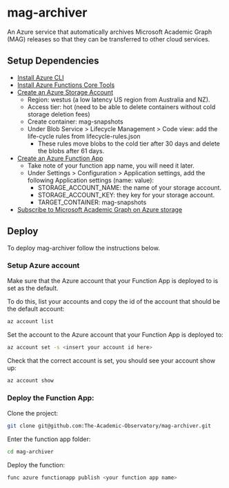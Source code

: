 # mag-archiver
An Azure service that automatically archives Microsoft Academic Graph (MAG) releases so that they can be transferred 
to other cloud services.

## Setup Dependencies
* [Install Azure CLI](https://docs.microsoft.com/en-us/cli/azure/install-azure-cli?view=azure-cli-latest)
* [Install Azure Functions Core Tools](https://docs.microsoft.com/en-us/azure/azure-functions/functions-run-local?tabs=linux%2Ccsharp%2Cbash)
* [Create an Azure Storage Account](https://docs.microsoft.com/en-us/azure/storage/common/storage-account-create?tabs=azure-portal)
  * Region: westus (a low latency US region from Australia and NZ).
  * Access tier: hot (need to be able to delete containers without cold storage deletion fees)
  * Create container: mag-snapshots
  * Under Blob Service > Lifecycle Management > Code view: add the life-cycle rules from lifecycle-rules.json
    * These rules move blobs to the cold tier after 30 days and delete the blobs after 61 days.
* [Create an Azure Function App](https://docs.microsoft.com/en-us/azure/azure-functions/functions-create-function-app-portal)
  * Take note of your function app name, you will need it later.
  * Under Settings > Configuration > Application settings, add the following Application settings (name: value):
    * STORAGE_ACCOUNT_NAME: the name of your storage account.
    * STORAGE_ACCOUNT_KEY: they key for your storage account.
    * TARGET_CONTAINER: mag-snapshots
* [Subscribe to Microsoft Academic Graph on Azure storage](https://docs.microsoft.com/en-us/academic-services/graph/get-started-setup-provisioning) 

## Deploy
To deploy mag-archiver follow the instructions below.

### Setup Azure account
Make sure that the Azure account that your Function App is deployed to is set as the default.

To do this, list your accounts and copy the id of the account that should be the default account:
```bash
az account list
```

Set the account to the Azure account that your Function App is deployed to:
```bash
az account set -s <insert your account id here>
```

Check that the correct account is set, you should see your account show up:
```bash
az account show
```

### Deploy the Function App:
Clone the project:
```bash
git clone git@github.com:The-Academic-Observatory/mag-archiver.git
```

Enter the function app folder:
```bash
cd mag-archiver
```

Deploy the function:
```bash
func azure functionapp publish <your function app name>
```